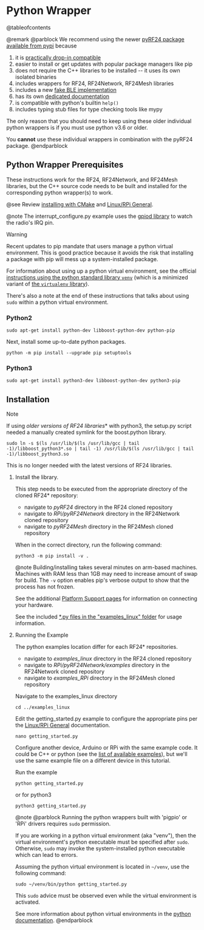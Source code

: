 # Python Wrapper

@tableofcontents

@remark
@parblock
We recommend using the newer [pyRF24 package](https://github.com/nRF24/pyRF24)
[available from pypi](https://pypi.org/project/pyrf24/) because

1. it is [practically drop-in compatible](https://nrf24.github.io/pyRF24/#migrating-to-pyrf24)
2. easier to install or get updates with popular package managers like pip
3. does not require the C++ libraries to be installed -- it uses its own isolated binaries
4. includes wrappers for RF24, RF24Network, RF24Mesh libraries
5. includes a new [fake BLE implementation](https://nrf24.github.io/pyRF24/ble_api.html)
6. has its own [dedicated documentation](https://nRF24.github.io/pyRF24)
7. is compatible with python's builtin `help()`
8. includes typing stub files for type checking tools like mypy

The only reason that you should need to keep using these older individual python
wrappers is if you must use python v3.6 or older.

You **cannot** use these individual wrappers in combination with the pyRF24 package.
@endparblock

## Python Wrapper Prerequisites

These instructions work for the RF24, RF24Network, and RF24Mesh libraries, but
the C++ source code needs to be built and installed for the corresponding
python wrapper(s) to work.

@see Review [installing with CMake](using_cmake.md) and [Linux/RPi General](rpi_general.md).

@note The interrupt_configure.py example uses the
[gpiod library](https://pypi.org/project/gpiod) to watch the radio's IRQ pin.

> [!warning]
> Recent updates to pip mandate that users manage a python virtual environment.
> This is good practice because it avoids the risk that installing a package with pip will
> mess up a system-installed package.
>
> For information about using up a python virtual environment, see the official
> [instructions using the python standard library `venv`](https://packaging.python.org/en/latest/guides/installing-using-pip-and-virtual-environments/)
> (which is a minimized variant of
> [the `virtualenv` library](https://virtualenv.pypa.io/en/stable/index.html)).
>
> There's also a note at the end of these instructions that talks about
> using `sudo` within a python virtual environment.

### Python2

```shell
sudo apt-get install python-dev libboost-python-dev python-pip
```

Next, install some up-to-date python packages.

```shell
python -m pip install --upgrade pip setuptools
```

### Python3

```shell
sudo apt-get install python3-dev libboost-python-dev python3-pip
```

## Installation

> [!note]
> If using **older versions of RF24* libraries** with python3,
> the setup.py script needed a manually created symlink for the boost.python library.
> ```shell
> sudo ln -s $(ls /usr/lib/$(ls /usr/lib/gcc | tail -1)/libboost_python3*.so | tail -1) /usr/lib/$(ls /usr/lib/gcc | tail -1)/libboost_python3.so
> ```
> This is no longer needed with the latest versions of RF24 libraries.

1. Install the library.

   This step needs to be executed from the appropriate directory of
   the cloned RF24* repository:
   - navigate to *pyRF24* directory in the RF24 cloned repository
   - navigate to *RPi/pyRF24Network* directory in the RF24Network cloned repository
   - navigate to *pyRF24Mesh* directory in the RF24Mesh cloned repository

   When in the correct directory, run the following command:
   ```shell
   python3 -m pip install -v .
   ```
   @note Building/installing takes several minutes on arm-based machines.
   Machines with RAM less than 1GB may need to increase amount of swap for build.
   The `-v` option enables pip's verbose output to show that the process has not frozen.

   See the additional [Platform Support pages](pages.html) for information on connecting your hardware.

   See the included [\*.py files in the "examples_linux" folder](examples.html) for usage information.
2. Running the Example

   The python examples location differ for each RF24* repositories.
   - navigate to *examples_linux* directory in the RF24 cloned repository
   - navigate to *RPi/pyRF24Network/examples* directory in the RF24Network cloned repository
   - navigate to *examples_RPi* directory in the RF24Mesh cloned repository

   Navigate to the examples_linux directory
   ```shell
   cd ../examples_linux
   ```
   Edit the getting_started.py example to configure the appropriate pins per the [Linux/RPi General](rpi_general.md) documentation.
   ```shell
   nano getting_started.py
   ```
   Configure another device, Arduino or RPi with the same example code. It could be C++ or python (see the [list of available examples](examples.html)), but we'll use the same example file on a different device in this tutorial.

   Run the example
   ```shell
   python getting_started.py
   ```
   or for python3
   ```shell
   python3 getting_started.py
   ```

   @note
   @parblock
   Running the python wrappers built with 'pigpio' or 'RPi' drivers requires `sudo` permission.
   
   If you are working in a python virtual environment (aka "venv"), then the
   virtual environment's python executable must be specified after `sudo`. Otherwise,
   `sudo` may invoke the system-installed python executable which can lead to errors.

   Assuming the python virtual environment is located in `~/venv`, use the following command:
   ```
   sudo ~/venv/bin/python getting_started.py
   ```
   This `sudo` advice must be observed even while the virtual environment is activated.

   See more information about python virtual environments in the
   [python documentation](https://docs.python.org/3/library/venv.html).
   @endparblock
